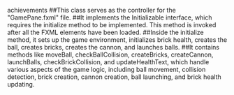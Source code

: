 achievements 
##This class serves as the controller for the "GamePane.fxml" file.
##It implements the Initializable interface, which requires the initialize method to be implemented. This method is invoked after all the FXML elements have been loaded.
##Inside the initialize method, it sets up the game environment, initializes brick health, creates the ball, creates bricks, creates the cannon, and launches balls.
##It contains methods like moveBall, checkBallCollision, createBricks, createCannon, launchBalls, checkBrickCollision, and updateHealthText, which handle various aspects of the game logic, including ball movement, collision detection, brick creation, cannon creation, ball launching, and brick health updating.
